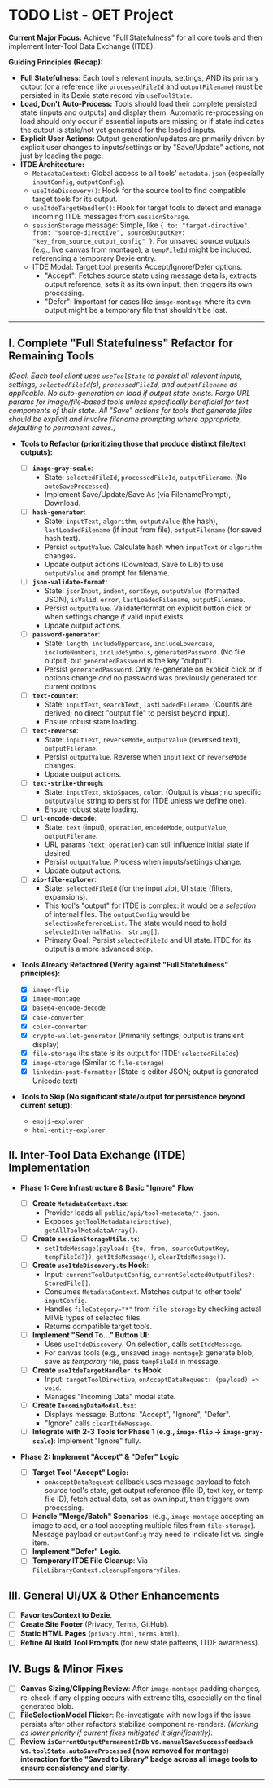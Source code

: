 # TODO List - OET Project

**Current Major Focus:** Achieve "Full Statefulness" for all core tools and then implement Inter-Tool Data Exchange (ITDE).

**Guiding Principles (Recap):**

- **Full Statefulness:** Each tool's relevant inputs, settings, AND its primary output (or a reference like `processedFileId` and `outputFilename`) must be persisted in its Dexie state record via `useToolState`.
- **Load, Don't Auto-Process:** Tools should load their complete persisted state (inputs and outputs) and display them. Automatic re-processing on load should only occur if essential inputs are missing or if state indicates the output is stale/not yet generated for the loaded inputs.
- **Explicit User Actions:** Output generation/updates are primarily driven by explicit user changes to inputs/settings or by "Save/Update" actions, not just by loading the page.
- **ITDE Architecture:**
  - `MetadataContext`: Global access to all tools' `metadata.json` (especially `inputConfig`, `outputConfig`).
  - `useItdeDiscovery()`: Hook for the source tool to find compatible target tools for its output.
  - `useItdeTargetHandler()`: Hook for target tools to detect and manage incoming ITDE messages from `sessionStorage`.
  - `sessionStorage` message: Simple, like `{ to: "target-directive", from: "source-directive", sourceOutputKey: "key_from_source_output_config" }`. For unsaved source outputs (e.g., live canvas from montage), a `tempFileId` might be included, referencing a temporary Dexie entry.
  - ITDE Modal: Target tool presents Accept/Ignore/Defer options.
    - "Accept": Fetches source state using message details, extracts output reference, sets it as its own input, then triggers its own processing.
    - "Defer": Important for cases like `image-montage` where its own output might be a temporary file that shouldn't be lost.

---

## I. Complete "Full Statefulness" Refactor for Remaining Tools

_(Goal: Each tool client uses `useToolState` to persist all relevant inputs, settings, `selectedFileId`(s), `processedFileId`, and `outputFilename` as applicable. No auto-generation on load if output state exists. Forgo URL params for image/file-based tools unless specifically beneficial for text components of their state. All "Save" actions for tools that generate files should be explicit and involve filename prompting where appropriate, defaulting to permanent saves.)_

- **Tools to Refactor (prioritizing those that produce distinct file/text outputs):**

  - [ ] **`image-gray-scale`**:
    - State: `selectedFileId`, `processedFileId`, `outputFilename`. (No `autoSaveProcessed`).
    - Implement Save/Update/Save As (via FilenamePrompt), Download.
  - [ ] **`hash-generator`**:
    - State: `inputText`, `algorithm`, `outputValue` (the hash), `lastLoadedFilename` (if input from file), `outputFilename` (for saved hash text).
    - Persist `outputValue`. Calculate hash when `inputText` or `algorithm` changes.
    - Update output actions (Download, Save to Lib) to use `outputValue` and prompt for filename.
  - [ ] **`json-validate-format`**:
    - State: `jsonInput`, `indent`, `sortKeys`, `outputValue` (formatted JSON), `isValid`, `error`, `lastLoadedFilename`, `outputFilename`.
    - Persist `outputValue`. Validate/format on explicit button click or when settings change _if_ valid input exists.
    - Update output actions.
  - [ ] **`password-generator`**:
    - State: `length`, `includeUppercase`, `includeLowercase`, `includeNumbers`, `includeSymbols`, `generatedPassword`. (No file output, but `generatedPassword` is the key "output").
    - Persist `generatedPassword`. Only re-generate on explicit click or if options change _and_ no password was previously generated for current options.
  - [ ] **`text-counter`**:
    - State: `inputText`, `searchText`, `lastLoadedFilename`. (Counts are derived; no direct "output file" to persist beyond input).
    - Ensure robust state loading.
  - [ ] **`text-reverse`**:
    - State: `inputText`, `reverseMode`, `outputValue` (reversed text), `outputFilename`.
    - Persist `outputValue`. Reverse when `inputText` or `reverseMode` changes.
    - Update output actions.
  - [ ] **`text-strike-through`**:
    - State: `inputText`, `skipSpaces`, `color`. (Output is visual; no specific `outputValue` string to persist for ITDE unless we define one).
    - Ensure robust state loading.
  - [ ] **`url-encode-decode`**:
    - State: `text` (input), `operation`, `encodeMode`, `outputValue`, `outputFilename`.
    - URL params (`text`, `operation`) can still influence initial state if desired.
    - Persist `outputValue`. Process when inputs/settings change.
    - Update output actions.
  - [ ] **`zip-file-explorer`**:
    - State: `selectedFileId` (for the input zip), UI state (filters, expansions).
    - This tool's "output" for ITDE is complex: it would be a _selection_ of internal files. The `outputConfig` would be `selectionReferenceList`. The state would need to hold `selectedInternalPaths: string[]`.
    - Primary Goal: Persist `selectedFileId` and UI state. ITDE for its output is a more advanced step.

- **Tools Already Refactored (Verify against "Full Statefulness" principles):**

  - [x] `image-flip`
  - [x] `image-montage`
  - [x] `base64-encode-decode`
  - [x] `case-converter`
  - [x] `color-converter`
  - [x] `crypto-wallet-generator` (Primarily settings; output is transient display)
  - [x] `file-storage` (Its state _is_ its output for ITDE: `selectedFileIds`)
  - [x] `image-storage` (Similar to `file-storage`)
  - [x] `linkedin-post-formatter` (State is editor JSON; output is generated Unicode text)

- **Tools to Skip (No significant state/output for persistence beyond current setup):**
  - `emoji-explorer`
  - `html-entity-explorer`

## II. Inter-Tool Data Exchange (ITDE) Implementation

- **Phase 1: Core Infrastructure & Basic "Ignore" Flow**

  - [ ] **Create `MetadataContext.tsx`**:
    - Provider loads all `public/api/tool-metadata/*.json`.
    - Exposes `getToolMetadata(directive)`, `getAllToolMetadataArray()`.
  - [ ] **Create `sessionStorageUtils.ts`**:
    - `setItdeMessage(payload: {to, from, sourceOutputKey, tempFileId?})`, `getItdeMessage()`, `clearItdeMessage()`.
  - [ ] **Create `useItdeDiscovery.ts` Hook**:
    - Input: `currentToolOutputConfig`, `currentSelectedOutputFiles?: StoredFile[]`.
    - Consumes `MetadataContext`. Matches output to other tools' `inputConfig`.
    - Handles `fileCategory="*"` from `file-storage` by checking actual MIME types of selected files.
    - Returns compatible target tools.
  - [ ] **Implement "Send To..." Button UI**:
    - Uses `useItdeDiscovery`. On selection, calls `setItdeMessage`.
    - For canvas tools (e.g., unsaved `image-montage`): generate blob, save as _temporary_ file, pass `tempFileId` in message.
  - [ ] **Create `useItdeTargetHandler.ts` Hook**:
    - Input: `targetToolDirective`, `onAcceptDataRequest: (payload) => void`.
    - Manages "Incoming Data" modal state.
  - [ ] **Create `IncomingDataModal.tsx`**:
    - Displays message. Buttons: "Accept", "Ignore", "Defer".
    - "Ignore" calls `clearItdeMessage`.
  - [ ] **Integrate with 2-3 Tools for Phase 1 (e.g., `image-flip` -> `image-gray-scale`)**: Implement "Ignore" fully.

- **Phase 2: Implement "Accept" & "Defer" Logic**
  - [ ] **Target Tool "Accept" Logic:**
    - `onAcceptDataRequest` callback uses message payload to fetch source tool's state, get output reference (file ID, text key, or temp file ID), fetch actual data, set as own input, then triggers own processing.
  - [ ] **Handle "Merge/Batch" Scenarios**: (e.g., `image-montage` accepting an image to add, or a tool accepting multiple files from `file-storage`). Message payload or `outputConfig` may need to indicate list vs. single item.
  - [ ] **Implement "Defer" Logic**.
  - [ ] **Temporary ITDE File Cleanup**: Via `FileLibraryContext.cleanupTemporaryFiles`.

## III. General UI/UX & Other Enhancements

- [ ] **FavoritesContext to Dexie**.
- [ ] **Create Site Footer** (Privacy, Terms, GitHub).
- [ ] **Static HTML Pages** (`privacy.html`, `terms.html`).
- [ ] **Refine AI Build Tool Prompts** (for new state patterns, ITDE awareness).

## IV. Bugs & Minor Fixes

- [ ] **Canvas Sizing/Clipping Review**: After `image-montage` padding changes, re-check if any clipping occurs with extreme tilts, especially on the final generated blob.
- [ ] **FileSelectionModal Flicker**: Re-investigate with new logs if the issue persists after other refactors stabilize component re-renders. _(Marking as lower priority if current fixes mitigated it significantly)_.
- [ ] **Review `isCurrentOutputPermanentInDb` vs. `manualSaveSuccessFeedback` vs. `toolState.autoSaveProcessed` (now removed for montage) interaction for the "Saved to Library" badge across all image tools to ensure consistency and clarity.**

---
